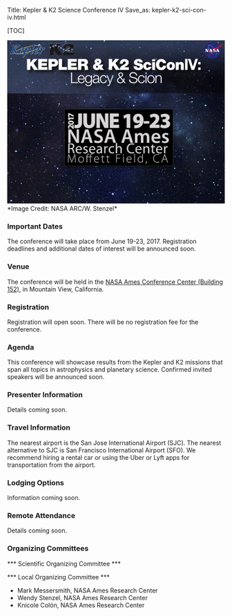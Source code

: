 Title: Kepler & K2 Science Conference IV
Save_as: kepler-k2-sci-con-iv.html

[TOC]

<img class="img-responsive" style="max-width:100%;" src="images/KepSciConf-IV-2017-Slide1.jpg">
*Image Credit: NASA ARC/W. Stenzel*

### Important Dates 

The conference will take place from June 19-23, 2017.  Registration deadlines and additional dates of interest will be announced soon.

### Venue 

The conference will be held in the
<a href='https://www.google.com/maps/place/NASA+Ames+Conference+Center-NACC,+Building+152,+200+Bailey+Rd,+Mountain+View,+CA+94043/@37.4075789,-122.059327,17z'>NASA Ames Conference Center (Building 152)</a>,
in Mountain View, California.

### Registration

Registration will open soon.  There will be no registration fee for
the conference.

### Agenda

This conference will showcase results from the Kepler and K2 missions
that span all topics in astrophysics and planetary science. Confirmed invited speakers will be announced soon.

### Presenter Information

Details coming soon.

### Travel Information

The nearest airport is the San Jose International Airport (SJC).
The nearest alternative to SJC is San Francisco International Airport (SFO).
We recommend hiring a rental car or using the Uber or Lyft apps
for transportation from the airport.

### Lodging Options

Information coming soon.

### Remote Attendance

Details coming soon.

### Organizing Committees

*** Scientific Organizing Committee *** </br>


*** Local Organizing Committee *** </br>

* Mark Messersmith, NASA Ames Research Center 
* Wendy Stenzel, NASA Ames Research Center
* Knicole Colón, NASA Ames Research Center
